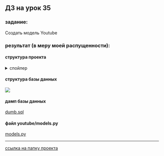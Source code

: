 ## ДЗ на урок 35 

### задание:

Создать модель Youtube 

### результат (в меру моей распущенности):

#### структура проекта

<details>
    <summary>спойлер</summary>

```
.
├── dump.sql
├── main
│   ├── __init__.py
│   ├── settings.py
│   ├── urls.py
│   └── wsgi.py
├── manage.py
├── readme.md
├── requirements.txt
└── youtube
    ├── admin.py
    ├── apps.py
    ├── __init__.py
    ├── migrations
    │   ├── 0001_initial.py
    │   ├── 0002_auto_20191225_1158.py
    │   ├── 0003_auto_20191225_1256.py
    │   ├── 0004_auto_20191225_1304.py
    │   ├── 0005_auto_20191225_1308.py
    │   ├── 0006_auto_20191225_1037.py
    │   ├── 0007_auto_20191225_1108.py
    │   ├── 0008_auto_20191225_1122.py
    │   ├── 0009_auto_20191225_1129.py
    │   ├── 0010_auto_20191225_1313.py
    │   ├── 0011_like.py
    │   ├── 0012_auto_20191226_0632.py
    │   ├── 0013_auto_20191226_0922.py
    │   ├── 0014_file_movie.py
    │   └── __init__.py
    ├── models.py
    ├── static
    │   └── youtube
    │       └── media
    │           ├── mock_file_1pdck9E.jpg
    │           ├── mock_file_2ph9trT.jpg
    │           ├── mock_file.jpg
    │           ├── mock_file_r1uk3j7.jpg
    │           └── mock_file_T4jsHhA.jpg
    ├── templates
    │   └── youtube
    │       └── index.html
    ├── tests.py
    ├── urls.py
    └── views.py
```

</details>

#### структура базы данных

![](https://drive.google.com/file/d/1uANKAa4g_gxkgxKhuQnvAfaIPzyiuNnR/view?usp=sharing)


#### дамп базы данных

[dumb.sql](https://github.com/mikola-s/lesson_35_dj_03_youtube/blob/master/dump.sql)

#### файл youtube/models.py

[models.py](https://github.com/mikola-s/lesson_35_dj_03_youtube/blob/master/youtube/models.py)

---------------------------------

[ссылка на папку проекта](https://github.com/mikola-s/lesson_35_dj_03_youtube)
